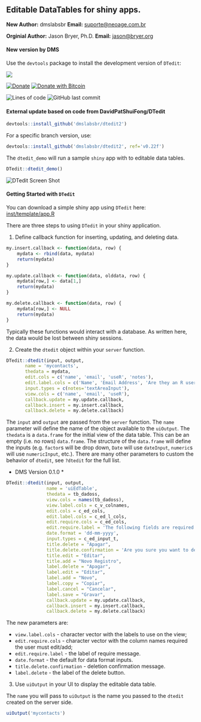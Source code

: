 ## Editable DataTables for shiny apps.

**New Author:** dmslabsbr
**Email:** suporte@neoage.com.br


**Orginial Author:** Jason Bryer, Ph.D.
**Email:** jason@bryer.org


#### New version by DMS
Use the `devtools` package to install the development version of `DTedit`:


<a href="https://www.buymeacoffee.com/dmslabs"><img src="https://img.buymeacoffee.com/button-api/?text=Buy me a pizza&emoji=🍕&slug=dmslabs&button_colour=FFDD00&font_colour=000000&font_family=Cookie&outline_colour=000000&coffee_colour=ffffff"></a>

[![Donate](https://img.shields.io/badge/Donate-PayPal-green.svg)](https://www.paypal.com/cgi-bin/webscr?cmd=_s-xclick&hosted_button_id=9S3JYKPHR3XQ6)
[![Donate with Bitcoin](https://en.cryptobadges.io/badge/micro/1MAC9RBnPYT9ua1zsgvhwfRoASTBKr4QL8)](https://www.blockchain.com/btc/address/1MAC9RBnPYT9ua1zsgvhwfRoASTBKr4QL8)

<img alt="Lines of code" src="https://img.shields.io/tokei/lines/github/dmslabsbr/esphome-somfy">
<img alt="GitHub last commit" src="https://img.shields.io/github/last-commit/dmslabsbr/esphome-somfy">



#### External update based on code from DavidPatShuiFong/DTedit

```r
devtools::install_github('dmslabsbr/dtedit2')
```

For a specific branch version, use:
```r
devtools::install_github('dmslabsbr/dtedit2', ref='v0.22f')
```

The `dtedit_demo` will run a sample `shiny` app with to editable data tables.

```r
DTedit::dtedit_demo()
```

![DTedit Screen Shot](inst/screens/dtedit_books_edit.png)

#### Getting Started with `DTedit`

You can download a simple shiny app using `DTedit` here: [inst/template/app.R](inst/template/app.R)

There are three steps to using `DTedit` in your shiny application.

1. Define callback function for inserting, updating, and deleting data.

```r
my.insert.callback <- function(data, row) {
	mydata <- rbind(data, mydata)
	return(mydata)
}

my.update.callback <- function(data, olddata, row) {
	mydata[row,] <- data[1,]
	return(mydata)
}

my.delete.callback <- function(data, row) {
	mydata[row,] <- NULL
	return(mydata)
}
```

Typically these functions would interact with a database. As written here, the data would be lost between shiny sessions.

2. Create the `dtedit` object within your `server` function. 

```r
DTedit::dtedit(input, output,
	   name = 'mycontacts',
	   thedata = mydata,
	   edit.cols = c('name', 'email', 'useR', 'notes'),
	   edit.label.cols = c('Name', 'Email Address', 'Are they an R user?', 'Additional notes'),
	   input.types = c(notes='textAreaInput'),
	   view.cols = c('name', 'email', 'useR'),
	   callback.update = my.update.callback,
	   callback.insert = my.insert.callback,
	   callback.delete = my.delete.callback)
```

The `input` and `output` are passed from the `server` function. The `name` parameter will define the name of the object available to the `uiOutput`. The `thedata` is a `data.frame` for the initial view of the data table. This can be an empty (i.e. no rows) `data.frame`. The structure of the `data.frame` will define the inputs (e.g. `factor`s will be drop down, `Date` will use `dateInput`, `numeric`s will use `numericInput`, etc.). There are many other parameters to custom the behavior of `dtedit`, see `?dtedit` for the full list.


* DMS Version 0.1.0 *
```r
DTedit::dtedit(input, output,
               name = 'uiEdTable',
               thedata = tb_dadoss,
               view.cols = names(tb_dadoss),
               view.label.cols = c_v_colnames,
               edit.cols = c_ed_cols,
               edit.label.cols = c_ed_l_cols, 
               edit.require.cols = c_ed_cols,
               edit.require.label = 'The following fields are required: ',
               date.format = 'dd-mm-yyyy',
               input.types = c_ed_input_t,
               title.delete = "Apagar",
               title.delete.confirmation = 'Are you sure you want to delete this record?',
               title.edit = "Editar",
               title.add = "Novo Registro",
               label.delete = "Apagar",
               label.edit = "Editar", 
               label.add = "Novo",
               label.copy = "Copiar",
               label.cancel = "Cancelar",
               label.save = "Gravar",
               callback.update = my.update.callback,
               callback.insert = my.insert.callback,
               callback.delete = my.delete.callback)
```

The new parameters are:
- `view.label.cols` - character vector with the labels to use on the view;
- `edit.require.cols` - character vector with the column names required the user must edit/add;
- `edit.require.label` - the label of require message.
- `date.format` - the default for data format inputs.
- `title.delete.confirmation` - deletion confirmation message.
- `label.delete` - the label of the delete button.


3. Use `uiOutput` in your UI to display the editable data table.

The `name` you will pass to `uiOutput` is the name you passed to the `dtedit` created on the server side.

```r
uiOutput('mycontacts')
```
